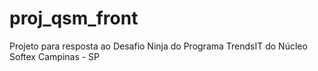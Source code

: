 # proj_qsm_front
Projeto para resposta ao Desafio Ninja do Programa TrendsIT do Núcleo Softex Campinas - SP
